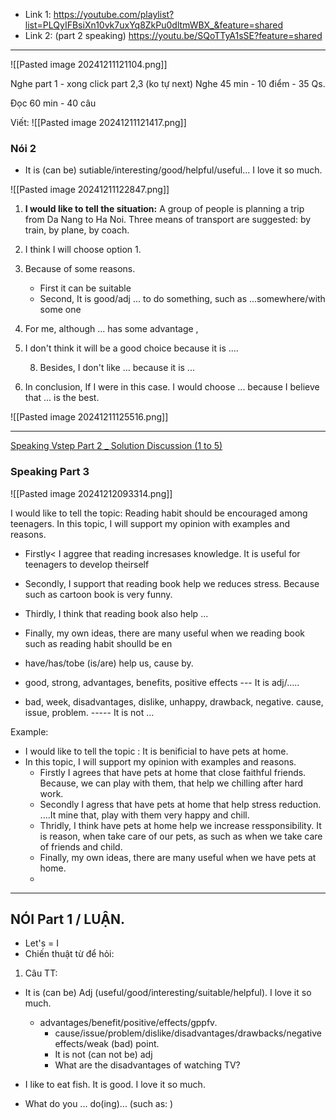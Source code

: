 - Link 1: https://youtube.com/playlist?list=PLQyIFBsiXn10vk7uxYq8ZkPu0dltmWBX_&feature=shared
- Link 2: (part 2 speaking) https://youtu.be/SQoTTyA1sSE?feature=shared

------------



![[Pasted image 20241211121104.png]]


Nghe part 1 - xong click part 2,3 (ko tự next)
Nghe 45 min - 10 điểm - 35 Qs. 

Đọc 60 min - 40 câu 

Viết: 
![[Pasted image 20241211121417.png]]


### Nói 2 
- It is (can be) sutiable/interesting/good/helpful/useful... I love it so much. 

![[Pasted image 20241211122847.png]]


1. **I would like to tell the situation:** A group of people is planning a trip from Da Nang to Ha Noi. Three means of transport are suggested: by train, by plane, by coach. 

2. I think I will choose option 1. 
3. Because of some reasons. 
	- First it can be suitable 
	- Second, It is good/adj ... to do something, such as ...somewhere/with some one 
6. For me, although ... has some advantage , 
7. I don't think it will be a good choice because it is ....

	8. Besides, I don't like ... because it is ...

9. In conclusion, If I were in this case. I would choose ... because I believe that ... is the best. 

![[Pasted image 20241211125516.png]]

--------
[Speaking Vstep Part 2 _ Solution Discussion (1 to 5)](https://www.youtube.com/playlist?list=PL3XSOaYozHNPhnI5GGRZWbJ6RVTCjd5jZ)


### Speaking Part 3 

![[Pasted image 20241212093314.png]]

I would like to tell the topic: Reading habit should be encouraged among teenagers. 
In this topic, I will support my opinion with examples and reasons. 
- Firstly< I aggree that reading incresases knowledge. It is useful for teenagers to develop theirself
- Secondly, I support that reading book help we reduces stress. Because such as cartoon book is very funny. 
- Thirdly, I think that reading book also help ...
- Finally, my own ideas, there are many useful when we reading book such as reading habit shoulld be en

- have/has/tobe (is/are) help us, cause by. 
-  good, strong, advantages, benefits, positive effects --- It is adj/.....
-  bad, week, disadvantages, dislike, unhappy, drawback, negative. cause, issue, problem. ----- It is not ... 

Example: 
- I would like to tell the topic : It is benificial to have pets at home. 
- In this topic, I will support my opinion with examples and reasons. 
	- Firstly I agrees that have pets at home that close faithful friends. Because, we can play with them, that help we chilling after hard work. 
	- Secondly I agress that have pets at home that help stress reduction. ....It mine that, play with them very happy and chill. 
	- Thridly, I think have pets at home help we increase ressponsibility. It is reason, when take care of our pets, as such as when we take care of friends and child. 
	- Finally, my own ideas, there are many useful when we have pets at home. 
	- 
---
## NÓI Part 1 / LUẬN.  

- Let's = I
- Chiến thuật từ để hỏi: 

1. Câu TT: 
- It is (can be) Adj (useful/good/interesting/suitable/helpful). I love it so much. 
	- advantages/benefit/positive/effects/gppfv. 
      -  cause/issue/problem/dislike/disadvantages/drawbacks/negative effects/weak (bad) point. 
      - It is not (can not be) adj 
      - What are the disadvantages of watching TV?


- I like to eat fish. It is good. I love it so much. 
- What do you ... do(ing)... (such as: )
